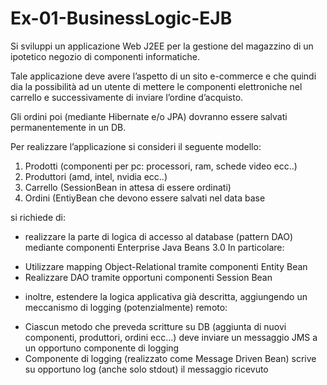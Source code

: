 # Ex-01-BusinessLogic-EJB

Si sviluppi un applicazione Web J2EE per la gestione del magazzino di un ipotetico negozio di componenti informatiche.

Tale applicazione deve avere l’aspetto di un sito e-commerce e che quindi dia la possibilità ad un utente di mettere le componenti elettroniche nel carrello e successivamente di inviare l’ordine d’acquisto.

Gli ordini poi (mediante Hibernate e/o JPA) dovranno essere salvati permanentemente in un DB.

Per realizzare l’applicazione si consideri il seguente modello:
1. Prodotti (componenti per pc: processori, ram, schede video ecc..)
2. Produttori (amd, intel, nvidia ecc..)
3. Carrello (SessionBean in attesa di essere ordinati)
4. Ordini (EntiyBean che devono essere salvati nel data base


si richiede di:
-  realizzare la parte di logica di accesso al database (pattern DAO) mediante componenti Enterprise Java Beans 3.0 In particolare:
  +  Utilizzare mapping Object-Relational tramite componenti Entity Bean
  +  Realizzare DAO tramite opportuni componenti Session Bean

-  inoltre, estendere la logica applicativa già descritta, aggiungendo un meccanismo di logging (potenzialmente) remoto:
  +  Ciascun metodo che preveda scritture su DB (aggiunta di nuovi componenti, produttori, ordini ecc…) deve inviare un messaggio JMS a un opportuno componente di logging
  + Componente di logging (realizzato come Message Driven Bean) scrive su opportuno log (anche solo stdout) il messaggio ricevuto

